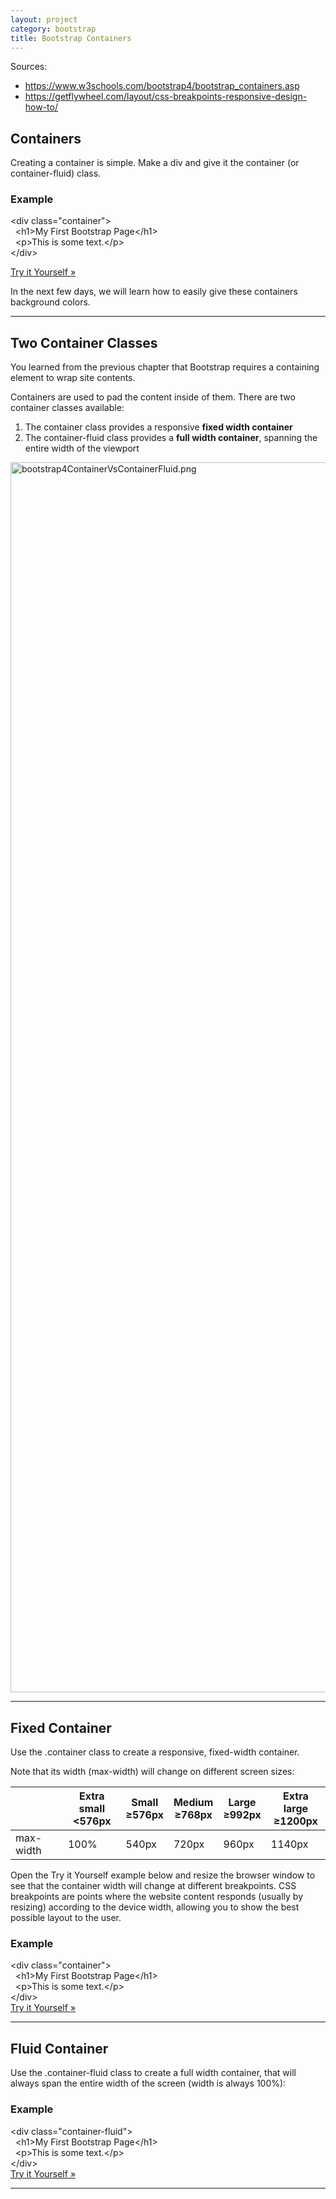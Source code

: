 ```yaml
---
layout: project
category: bootstrap
title: Bootstrap Containers
---
```

<p>Sources:</p>
<ul>
<li><a href="https://www.w3schools.com/bootstrap4/bootstrap_containers.asp">https://www.w3schools.com/bootstrap4/bootstrap_containers.asp</a></li>
<li><a href="https://getflywheel.com/layout/css-breakpoints-responsive-design-how-to/">https://getflywheel.com/layout/css-breakpoints-responsive-design-how-to/</a></li>
</ul>
<h2>Containers</h2>
<p><span >Creating a container is simple. Make a div and give it the container (or container-fluid) class.</span></p>
<h3>Example</h3>
<div class="w3-code notranslate htmlHigh">
<span class="tagnamecolor" ><span class="tagcolor">&lt;</span>div<span class="attributecolor"> class<span class="attributevaluecolor">="container"</span></span><span class="tagcolor">&gt;</span></span><br>  <span class="tagnamecolor"><span class="tagcolor">&lt;</span>h1<span class="tagcolor">&gt;</span></span>My First Bootstrap Page<span class="tagnamecolor"><span class="tagcolor">&lt;</span>/h1<span class="tagcolor">&gt;</span></span><br>  <span class="tagnamecolor"><span class="tagcolor">&lt;</span>p<span class="tagcolor">&gt;</span></span>This is some text.<span class="tagnamecolor"><span class="tagcolor">&lt;</span>/p<span class="tagcolor">&gt;</span></span> <br><span class="tagnamecolor" ><span class="tagcolor">&lt;</span>/div<span class="tagcolor">&gt;</span></span>
</div>
<p><a class="w3-btn w3-margin-bottom" href="https://www.w3schools.com/bootstrap4/tryit.asp?filename=trybs_gs_container2&amp;stacked=h" >Try it Yourself »</a></p>
<p>In the next few days, we will learn how to easily give these containers background colors.</p>
<hr>
<h2>Two Container Classes</h2>
<p>You learned from the previous chapter that Bootstrap requires a containing element to wrap site contents.</p>
<p>Containers are used to pad the content inside of them. <span >There are two container classes available:</span></p>
<ol>
<li><span >The container class provides a responsive <strong>fixed width container</strong></span></li>
<li><span >The container-fluid class provides a <strong>full width container</strong>, spanning the entire width of the viewport</span></li>
</ol>
<div class="w3-row-padding">
<div class="w3-half">
<div class="w3-padding-16">
<div class="w3-center w3-display-container"><img src="/wdarchive/bootstrap/images/bootstrap4ContainerVsContainerFluid.png" alt="bootstrap4ContainerVsContainerFluid.png" width="1968" data-api-endpoint="https://hilliard.instructure.com/api/v1/courses/31582/files/10549841" data-api-returntype="File"></div>
</div>
</div>
</div>
<hr>
<h2>Fixed Container</h2>
<p>Use the .container class to create a responsive, fixed-width container.</p>
<p>Note that its width (max-width) will change on different screen sizes:</p>
<div class="w3-responsive">
<table class="w3-table w3-table-all">
<thead>
<tr>
<th></th>
<th>Extra small<br>&lt;576px</th>
<th>Small<br>≥576px</th>
<th>Medium<br>≥768px</th>
<th>Large<br>≥992px</th>
<th>Extra large<br>≥1200px</th>
</tr>
</thead>
<tbody>
<tr>
<td>max-width</td>
<td>100%</td>
<td>540px</td>
<td>720px</td>
<td>960px</td>
<td>1140px</td>
</tr>
</tbody>
</table>
</div>
<p>Open the Try it Yourself example below and resize the browser window to see that <span >the container width will change at different breakpoints</span>. <span >CSS breakpoints are points where the website content responds (usually by resizing) according to the device width, allowing you to show the best possible layout to the user.</span></p>
<div class="w3-example">
<h3>Example</h3>
<div class="w3-code notranslate htmlHigh">
<span class="tagnamecolor"><span class="tagcolor">&lt;</span>div<span class="attributecolor"> class<span class="attributevaluecolor">="container"</span></span><span class="tagcolor">&gt;</span></span><br>  <span class="tagnamecolor"><span class="tagcolor">&lt;</span>h1<span class="tagcolor">&gt;</span></span>My First Bootstrap Page<span class="tagnamecolor"><span class="tagcolor">&lt;</span>/h1<span class="tagcolor">&gt;</span></span><br>  <span class="tagnamecolor"><span class="tagcolor">&lt;</span>p<span class="tagcolor">&gt;</span></span>This is some text.<span class="tagnamecolor"><span class="tagcolor">&lt;</span>/p<span class="tagcolor">&gt;</span></span> <br><span class="tagnamecolor"><span class="tagcolor">&lt;</span>/div<span class="tagcolor">&gt;</span></span>
</div>
<a class="w3-btn w3-margin-bottom" href="https://www.w3schools.com/bootstrap4/tryit.asp?filename=trybs_gs_container2&amp;stacked=h" >Try it Yourself »</a>
</div>
<hr>
<h2>Fluid Container</h2>
<p>Use the .container-fluid class to create a full width container, that will always span the entire width of the screen (width is always 100%):</p>
<div class="w3-example">
<h3>Example</h3>
<div class="w3-code notranslate htmlHigh">
<span class="tagnamecolor"><span class="tagcolor">&lt;</span>div<span class="attributecolor"> class<span class="attributevaluecolor">="container-fluid"</span></span><span class="tagcolor">&gt;</span></span><br>  <span class="tagnamecolor"><span class="tagcolor">&lt;</span>h1<span class="tagcolor">&gt;</span></span>My First Bootstrap Page<span class="tagnamecolor"><span class="tagcolor">&lt;</span>/h1<span class="tagcolor">&gt;</span></span><br>  <span class="tagnamecolor"><span class="tagcolor">&lt;</span>p<span class="tagcolor">&gt;</span></span>This is some text.<span class="tagnamecolor"><span class="tagcolor">&lt;</span>/p<span class="tagcolor">&gt;</span></span> <br><span class="tagnamecolor"><span class="tagcolor">&lt;</span>/div<span class="tagcolor">&gt;</span></span>
</div>
<a class="w3-btn w3-margin-bottom" href="https://www.w3schools.com/bootstrap4/tryit.asp?filename=trybs_gs_container-fluid&amp;stacked=h" >Try it Yourself »</a>
</div>
<hr>
<p> </p>
